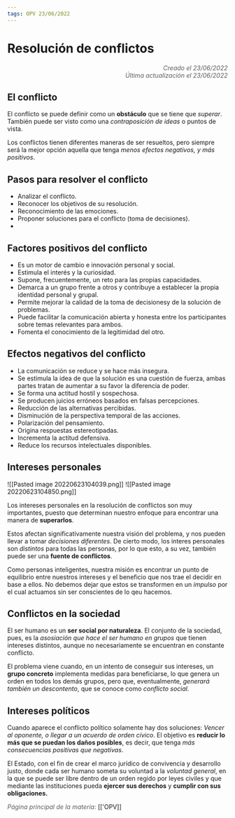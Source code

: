 ```yaml
---
tags: OPV 23/06/2022
---
```


# Resolución de conflictos
<div style="text-align: right; opacity: 0.7; font-style: italic;">Creado el 23/06/2022</div>
<div style="text-align: right; opacity: 0.7; font-style: italic;">Última actualización el 23/06/2022</div>

## El conflicto

El conflicto se puede definir como un **obstáculo** que se tiene que *superar*. También puede ser visto como una *contraposición de ideas* o puntos de vista.

Los conflictos tienen diferentes maneras de ser resueltos, pero siempre será la mejor opción aquella que tenga *menos efectos negativos, y más positivos*.

## Pasos para resolver el conflicto

- Analizar el conflicto.
- Reconocer los objetivos de su resolución.
- Reconocimiento de las emociones.
- Proponer soluciones para el conflicto (toma de decisiones).
- 

## Factores positivos del conflicto

- Es un motor de cambio e innovación personal y social.
- Estimula el interés y la curiosidad.
- Supone, frecuentemente, un reto para las propias capacidades.
- Demarca a un grupo frente a otros y contribuye a establecer la propia identidad personal y grupal.
- Permite mejorar la calidad de la toma de decisionesy de la solución de problemas.
- Puede facilitar la comunicación abierta y honesta entre los participantes sobre temas relevantes para ambos.
- Fomenta el conocimiento de la legitimidad del otro.

## Efectos negativos del conflicto

- La comunicación se reduce y se hace más insegura.
- Se estimula la idea de que la solución es una cuestión de fuerza, ambas partes tratan de aumentar a su favor la diferencia de poder.
- Se forma una actitud hostil y sospechosa.
- Se producen juicios erróneos basados en falsas percepciones.
- Reducción de las alternativas percibidas.
- Disminución de la perspectiva temporal de las acciones.
- Polarización del pensamiento.
- Origina respuestas estereotipadas.
- Incrementa la actitud defensiva.
- Reduce los recursos intelectuales disponibles.

## Intereses personales

![[Pasted image 20220623104039.png]]
![[Pasted image 20220623104850.png]]

Los intereses personales en la resolución de conflictos son muy importantes, puesto que determinan nuestro enfoque para encontrar una manera de **superarlos**. 

Estos afectan significativamente nuestra visión del problema, y nos pueden llevar a tomar *decisiones diferentes*. De cierto modo, los interes personales son *distintos* para todas las personas, por lo que esto, a su vez, también puede ser una **fuente de conflictos**.

Como personas inteligentes, nuestra misión es encontrar un punto de equilibrio entre nuestros intereses y el beneficio que nos trae el decidir en base a ellos. No debemos dejar que estos se transformen en un *impulso* por el cual actuamos sin ser conscientes de lo qeu hacemos.

## Conflictos en la sociedad

El ser humano es un **ser social por naturaleza**. El conjunto de la sociedad, pues, es la *asosiación que hace el ser humano en grupos* que tienen intereses distintos, aunque no necesariamente se encuentran en constante conflicto.

El problema viene cuando, en un intento de conseguir sus intereses, un **grupo concreto** implementa medidas para beneficiarse, lo que genera un orden en todos los demás grupos, pero que, eventualmente, *generará también un descontento*, que se conoce como *conflicto social.*

## Intereses políticos

Cuando aparece el conflicto político solamente hay dos soluciones: *Vencer al oponente, o llegar a un acuerdo de orden cívico*. El objetivo es **reducir lo más que se puedan los daños posibles**, es decir, que tenga *más consecuencias positivas que negativas*.

El Estado, con el fin de crear el marco jurídico de convivencia y desarrollo justo, donde cada ser humano someta su voluntad a la *voluntad general*, en la que se puede ser libre dentro de un orden regido por leyes civiles y que mediante las instituciones pueda **ejercer sus derechos** y **cumplir con sus obligaciones.**

<span style="opacity: 0.7; font-style: italic;">Página principal de la materia:</span> [['OPV]]
